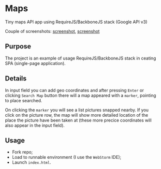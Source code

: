 Maps
====

Tiny maps API app using RequireJS/BackboneJS stack (Google API v3)

Couple of screenshots: [screenshot](https://docs.google.com/file/d/0B6NL_hzMVs83UlhrQ1BNOFNEWGM/edit), [screenshot](https://docs.google.com/file/d/0B6NL_hzMVs83UWNybWh4VTBLeW8/edit)

## Purpose

The project is an example of usage RequireJS/BackboneJS stack in ceating SPA (single-page application).

## Details

In input field you can add geo coordinates and after pressing `Enter` or clicking `Search Map` button there will a map appeared with a `marker`, pointing to place searched.

On clicking the `marker` you will see a list pictures snapped nearby. If you click on the picture row, the map will show more detailed location of the place the picture have been taken at (these more precice coordinates will also appear in the input field).

## Usage

 - Fork repo;
 - Load to runnable environment (I use the `WebStorm` IDE);
 - Launch `index.html`.
